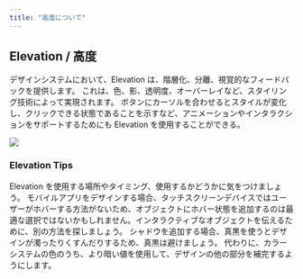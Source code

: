 ```yaml
---
title: "高度について"
---
```

## Elevation / 高度
デザインシステムにおいて、Elevation は、階層化、分離、視覚的なフィードバックを提供します。
これは、色、影、透明度、オーバーレイなど、スタイリング技術によって実現されます。
ボタンにカーソルを合わせるとスタイルが変化し、クリックできる状態であることを示すなど、アニメーションやインタラクションをサポートするためにも Elevation を使用することができる。

![](https://storage.googleapis.com/zenn-user-upload/5eb44ec9a389-20230604.png)

### Elevation Tips
Elevation を使用する場所やタイミング、使用するかどうかに気をつけましょう。
モバイルアプリをデザインする場合、タッチスクリーンデバイスではユーザーがホバーする方法がないため、オブジェクトにホバー状態を追加するのは最適な選択ではないかもしれません。インタラクティブなオブジェクトを伝えるために、別の方法を探しましょう。
シャドウを追加する場合、真黒を使うとデザインが濁ったりくすんだりするため、真黒は避けましょう。
代わりに、カラーシステムの色のうち、より暗い値を使用して、デザインの他の部分を補完するようにします。